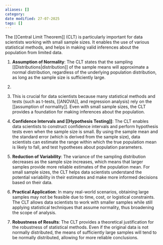 ```yaml
---
aliases: []
category:
date modified: 27-07-2025
tags: []
---
```

The [[Central Limit Theorem]] (CLT) is particularly important for data scientists working with small sample sizes. It enables the use of various statistical methods, and helps in making valid inferences about the population from limited data.

1. **Assumption of Normality**: The CLT states that the sampling [[Distributions|distribution]] of the sample means will approximate a normal distribution, regardless of the underlying population distribution, as long as the sample size is sufficiently large. 
2. 
3. This is crucial for data scientists because many statistical methods and tests (such as t-tests, [[ANOVA]], and regression analysis) rely on the [[assumption of normality]]. Even with small sample sizes, the CLT provides a foundation for making inferences about the population.

4. **Confidence Intervals and [[Hypothesis Testing]]**: The CLT enables data scientists to construct confidence intervals and perform hypothesis tests even when the sample size is small. By using the sample mean and the standard error (which is derived from the sample size), data scientists can estimate the range within which the true population mean is likely to fall, and test hypotheses about population parameters.

5. **Reduction of Variability**: The variance of the sampling distribution decreases as the sample size increases, which means that larger samples provide more reliable estimates of the population mean. For small sample sizes, the CLT helps data scientists understand the potential variability in their estimates and make more informed decisions based on their data.

6. **Practical Application**: In many real-world scenarios, obtaining large samples may not be feasible due to time, cost, or logistical constraints. The CLT allows data scientists to work with smaller samples while still applying statistical techniques that assume normality, thus broadening the scope of analysis.

7. **Robustness of Results**: The CLT provides a theoretical justification for the robustness of statistical methods. Even if the original data is not normally distributed, the means of sufficiently large samples will tend to be normally distributed, allowing for more reliable conclusions.
